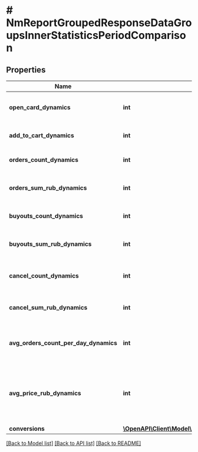 # # NmReportGroupedResponseDataGroupsInnerStatisticsPeriodComparison

## Properties

Name | Type | Description | Notes
------------ | ------------- | ------------- | -------------
**open_card_dynamics** | **int** | Динамика переходов в карточку товара | [optional]
**add_to_cart_dynamics** | **int** | Динамика добавлений в корзину | [optional]
**orders_count_dynamics** | **int** | Динамика количества заказов | [optional]
**orders_sum_rub_dynamics** | **int** | Динамика суммы заказов, рублей | [optional]
**buyouts_count_dynamics** | **int** | Динамика выкупов, штук | [optional]
**buyouts_sum_rub_dynamics** | **int** | Динамика суммы выкупов, рублей | [optional]
**cancel_count_dynamics** | **int** | Динамика отмен товаров, штук | [optional]
**cancel_sum_rub_dynamics** | **int** | Динамика сумм отмен товаров, рублей | [optional]
**avg_orders_count_per_day_dynamics** | **int** | Динамика среднего количества заказов в день | [optional]
**avg_price_rub_dynamics** | **int** | Динамика средней цены на товары. Учитываются скидки для акций и WB скидка. | [optional]
**conversions** | [**\OpenAPI\Client\Model\NmReportGroupedResponseDataGroupsInnerStatisticsPeriodComparisonConversions**](NmReportGroupedResponseDataGroupsInnerStatisticsPeriodComparisonConversions.md) |  | [optional]

[[Back to Model list]](../../README.md#models) [[Back to API list]](../../README.md#endpoints) [[Back to README]](../../README.md)
